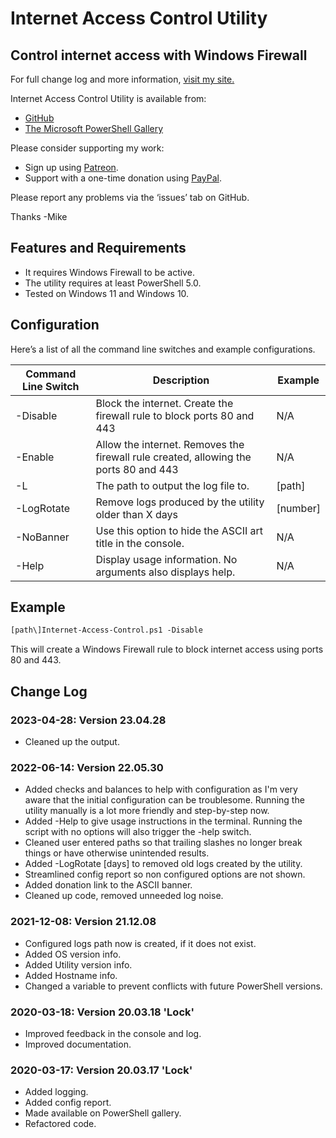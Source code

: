 # Internet Access Control Utility

## Control internet access with Windows Firewall

For full change log and more information, [visit my site.](https://gal.vin/utils/internet-access-control-utility/)

Internet Access Control Utility is available from:

* [GitHub](https://github.com/Digressive/Internet-Access-Control)
* [The Microsoft PowerShell Gallery](https://www.powershellgallery.com/packages/Internet-Access-Control)

Please consider supporting my work:

* Sign up using [Patreon](https://www.patreon.com/mikegalvin).
* Support with a one-time donation using [PayPal](https://www.paypal.me/digressive).

Please report any problems via the ‘issues’ tab on GitHub.

Thanks
-Mike

## Features and Requirements

* It requires Windows Firewall to be active.
* The utility requires at least PowerShell 5.0.
* Tested on Windows 11 and Windows 10.

## Configuration

Here’s a list of all the command line switches and example configurations.

| Command Line Switch | Description | Example |
| ------------------- | ----------- | ------- |
| -Disable | Block the internet. Create the firewall rule to block ports 80 and 443 | N/A |
| -Enable | Allow the internet. Removes the firewall rule created, allowing the ports 80 and 443 | N/A |
| -L | The path to output the log file to. | [path\] |
| -LogRotate | Remove logs produced by the utility older than X days | [number] |
| -NoBanner | Use this option to hide the ASCII art title in the console. | N/A |
| -Help | Display usage information. No arguments also displays help. | N/A |

## Example

``` txt
[path\]Internet-Access-Control.ps1 -Disable
```

This will create a Windows Firewall rule to block internet access using ports 80 and 443.

## Change Log

### 2023-04-28: Version 23.04.28

* Cleaned up the output.

### 2022-06-14: Version 22.05.30

* Added checks and balances to help with configuration as I'm very aware that the initial configuration can be troublesome. Running the utility manually is a lot more friendly and step-by-step now.
* Added -Help to give usage instructions in the terminal. Running the script with no options will also trigger the -help switch.
* Cleaned user entered paths so that trailing slashes no longer break things or have otherwise unintended results.
* Added -LogRotate [days] to removed old logs created by the utility.
* Streamlined config report so non configured options are not shown.
* Added donation link to the ASCII banner.
* Cleaned up code, removed unneeded log noise.

### 2021-12-08: Version 21.12.08

* Configured logs path now is created, if it does not exist.
* Added OS version info.
* Added Utility version info.
* Added Hostname info.
* Changed a variable to prevent conflicts with future PowerShell versions.

### 2020-03-18: Version 20.03.18 'Lock'

* Improved feedback in the console and log.
* Improved documentation.

### 2020-03-17: Version 20.03.17 'Lock'

* Added logging.
* Added config report.
* Made available on PowerShell gallery.
* Refactored code.

